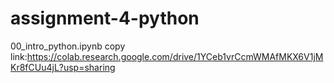 # assignment-4-python
00_intro_python.ipynb copy link:https://colab.research.google.com/drive/1YCeb1vrCcmWMAfMKX6V1jMKr8fCUu4jL?usp=sharing
